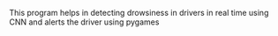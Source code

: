 This program helps in detecting drowsiness in drivers in real time using CNN and alerts the driver using pygames
